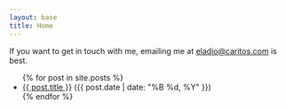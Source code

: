 ```yaml
---
layout: base 
title: Home 
---
```

If you want to get in touch with me, emailing me at eladio@caritos.com is best.

<ul>
  {% for post in site.posts %}
    <li>
      <a href="{{ post.url }}">{{ post.title }}</a>
      <span class="post-date">({{ post.date | date: "%B %d, %Y" }})</span>
    </li>
  {% endfor %}
</ul>

